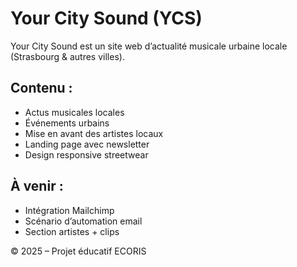 # Your City Sound (YCS)

Your City Sound est un site web d’actualité musicale urbaine locale (Strasbourg & autres villes).

## Contenu :
- Actus musicales locales
- Événements urbains
- Mise en avant des artistes locaux
- Landing page avec newsletter
- Design responsive streetwear

## À venir :
- Intégration Mailchimp
- Scénario d’automation email
- Section artistes + clips

© 2025 – Projet éducatif ECORIS